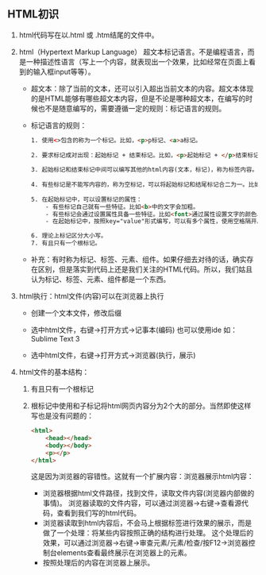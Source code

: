 ## HTML初识

1. html代码写在以.html 或 .htm结尾的文件中。

2. html（Hypertext Markup Language） 超文本标记语言。不是编程语言，而是一种描述性语言（写上一个内容，就表现出一个效果，比如经常在页面上看到的输入框input等等）。

   * 超文本：除了当前的文本，还可以引入超出当前文本的内容。超文本体现的是HTML能够有哪些超文本内容，但是不论是哪种超文本，在编写的时候也不是随意编写的，需要遵循一定的规则：标记语言的规则。

   * 标记语言的规则：

     ```html
     1. 使用<>包含的称为一个标记。比如，<p>p标记、<a>a标记。
         
     2. 要求标记成对出现：起始标记 + 结束标记。比如，<p>起始标记 + </p>结束标记、<a></a>。
         
     3. 起始标记和结束标记中间可以编写其他的html内容(文本，标记)，称为标签内容。比如<p>good good study</p>、<p><b>day day up</b></p>。
         
     4. 有些标记是不能写内容的，称为空标记，可以将起始标记和结尾标记合二为一。比如，<img />。
         
     5. 在起始标记中，可以设置标记的属性：
         - 有些标记自己就有一些特征。比如<b>中的文字会加粗。
         - 有些标记会通过设置属性具备一些特征。比如<font>通过属性设置文字的颜色、大小等。
         - 在起始标记中，按照key="value"形式编写，可以有多个属性，使用空格隔开。<font color="blue" size="7">ok</font>。
     
     6. 理论上标记区分大小写。
     7. 有且只有一个根标记。
     ```

   * 补充：<xxx>有时称为标记、标签、元素、组件。如果仔细去对待的话，确实存在区别，但是落实到代码上还是我们关注的HTML代码。所以，我们姑且认为标记、标签、元素、组件都是一个东西。

3. html执行：html文件(内容)可以在浏览器上执行

   * 创建一个文本文件，修改后缀

   * 选中html文件，右键->打开方式->记事本(编码)
     也可以使用ide 如： Sublime Text 3

   * 选中html文件，右键->打开方式->浏览器(执行，展示)

4. html文件的基本结构：

   1. 有且只有一个根标记<html>

   2. 根标记中使用<head>和<body>子标记将html网页内容分为2个大的部分。当然即使这样写也是没有问题的：

      ```html
      <html>
          <head></head>
          <body></body>
          <p></p>
      </html>
      ```

      这是因为浏览器的容错性。这就有一个扩展内容：浏览器展示html内容：

      * 浏览器根据html文件路径，找到文件，读取文件内容(浏览器内部做的事情)。
                浏览器读取的文件内容，可以通过浏览器->右键->查看源代码，查看到我们写的html代码。
      * 浏览器读取到html内容后，不会马上根据标签进行效果的展示，而是做了一个处理：将某些内容按照正确的结构进行处理。
                这个处理后的效果，可以通过浏览器->右键->审查元素/元素/检查/按F12->浏览器控制台elements查看最终展示在浏览器上的元素。
      * 按照处理后的内容在浏览器上展示。